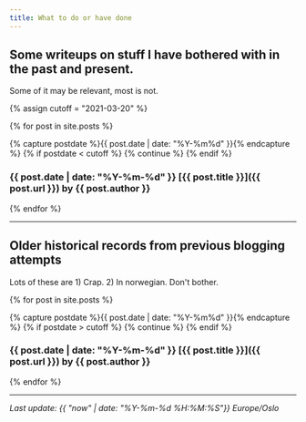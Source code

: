 ```yaml
---
title: What to do or have done
---
```



## Some writeups on stuff I have bothered with in the past and present.

Some of it may be relevant, most is not.

{% assign cutoff = "2021-03-20" %}

{% for post in site.posts %}

{% capture postdate %}{{ post.date | date: "%Y-%m%d" }}{% endcapture %}
{% if postdate < cutoff %}
{% continue %}
{% endif %}

### {{ post.date | date: "%Y-%m-%d" }} [{{ post.title }}]({{ post.url }}) by {{ post.author }} 

{% endfor %}

***

## Older historical records from previous blogging attempts  

Lots of these are 1) Crap. 2) In norwegian. Don't bother.

{% for post in site.posts %}

{% capture postdate %}{{ post.date | date: "%Y-%m%d" }}{% endcapture %}
{% if postdate > cutoff %}
{% continue %}
{% endif %}

### {{ post.date | date: "%Y-%m-%d" }} [{{ post.title }}]({{ post.url }}) by {{ post.author }} 

{% endfor %}

***

_Last update: {{ "now" | date: "%Y-%m-%d %H:%M:%S"}} Europe/Oslo_

